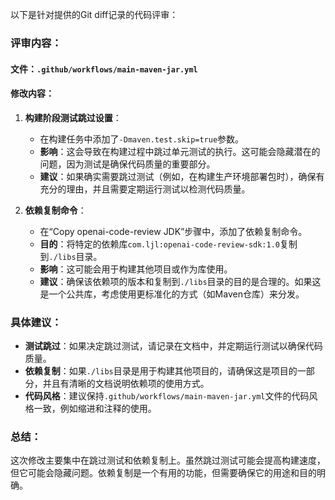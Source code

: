 以下是针对提供的Git diff记录的代码评审：

### 评审内容：

#### 文件：`.github/workflows/main-maven-jar.yml`

#### 修改内容：

1. **构建阶段测试跳过设置**：
   - 在构建任务中添加了`-Dmaven.test.skip=true`参数。
   - **影响**：这会导致在构建过程中跳过单元测试的执行。这可能会隐藏潜在的问题，因为测试是确保代码质量的重要部分。
   - **建议**：如果确实需要跳过测试（例如，在构建生产环境部署包时），确保有充分的理由，并且需要定期运行测试以检测代码质量。

2. **依赖复制命令**：
   - 在“Copy openai-code-review JDK”步骤中，添加了依赖复制命令。
   - **目的**：将特定的依赖库`com.ljl:openai-code-review-sdk:1.0`复制到`./libs`目录。
   - **影响**：这可能会用于构建其他项目或作为库使用。
   - **建议**：确保该依赖项的版本和复制到`./libs`目录的目的是合理的。如果这是一个公共库，考虑使用更标准化的方式（如Maven仓库）来分发。

### 具体建议：

- **测试跳过**：如果决定跳过测试，请记录在文档中，并定期运行测试以确保代码质量。
- **依赖复制**：如果`./libs`目录是用于构建其他项目的，请确保这是项目的一部分，并且有清晰的文档说明依赖项的使用方式。
- **代码风格**：建议保持`.github/workflows/main-maven-jar.yml`文件的代码风格一致，例如缩进和注释的使用。

### 总结：

这次修改主要集中在跳过测试和依赖复制上。虽然跳过测试可能会提高构建速度，但它可能会隐藏问题。依赖复制是一个有用的功能，但需要确保它的用途和目的明确。